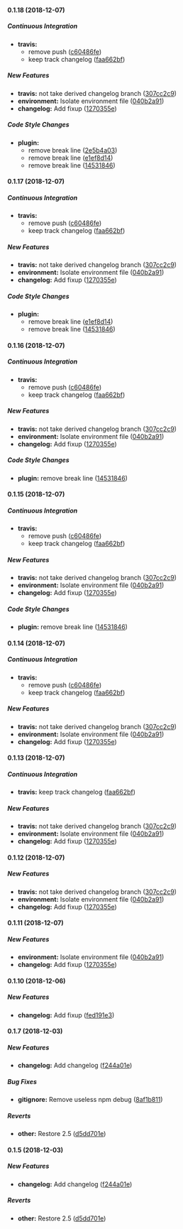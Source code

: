 #### 0.1.18 (2018-12-07)

##### Continuous Integration

* **travis:**
  *  remove push ([c60486fe](https://github.com/chadyred/glpi-ocsinventory-stack-docker/commit/c60486fe4b6c3c8e9f5bb40fb30e05af7688eee9))
  *  keep track changelog ([faa662bf](https://github.com/chadyred/glpi-ocsinventory-stack-docker/commit/faa662bf1cb17d5866e81fa58d017dd680c5fa1b))

##### New Features

* **travis:**  not take derived changelog branch ([307cc2c9](https://github.com/chadyred/glpi-ocsinventory-stack-docker/commit/307cc2c9f3d8785fcd856efc7e3dc5fbce248396))
* **environment:**  Isolate environment file ([040b2a91](https://github.com/chadyred/glpi-ocsinventory-stack-docker/commit/040b2a91b7fbe1cc2c2663822af65a0d8d0926c1))
* **changelog:**  Add fixup ([1270355e](https://github.com/chadyred/glpi-ocsinventory-stack-docker/commit/1270355ed27410bc9e80ac5eb502cd95f7c55cdb))

##### Code Style Changes

* **plugin:**
  *  remove break line ([2e5b4a03](https://github.com/chadyred/glpi-ocsinventory-stack-docker/commit/2e5b4a03648a6d8858423b70c8fbb1c5e04f2548))
  *  remove break line ([e1ef8d14](https://github.com/chadyred/glpi-ocsinventory-stack-docker/commit/e1ef8d14ab3b975cb79c8bbcb8aea73d9b87e67c))
  *  remove break line ([14531846](https://github.com/chadyred/glpi-ocsinventory-stack-docker/commit/14531846bc32f2c410db9a6a4e476d032c308785))

#### 0.1.17 (2018-12-07)

##### Continuous Integration

* **travis:**
  *  remove push ([c60486fe](https://github.com/chadyred/glpi-ocsinventory-stack-docker/commit/c60486fe4b6c3c8e9f5bb40fb30e05af7688eee9))
  *  keep track changelog ([faa662bf](https://github.com/chadyred/glpi-ocsinventory-stack-docker/commit/faa662bf1cb17d5866e81fa58d017dd680c5fa1b))

##### New Features

* **travis:**  not take derived changelog branch ([307cc2c9](https://github.com/chadyred/glpi-ocsinventory-stack-docker/commit/307cc2c9f3d8785fcd856efc7e3dc5fbce248396))
* **environment:**  Isolate environment file ([040b2a91](https://github.com/chadyred/glpi-ocsinventory-stack-docker/commit/040b2a91b7fbe1cc2c2663822af65a0d8d0926c1))
* **changelog:**  Add fixup ([1270355e](https://github.com/chadyred/glpi-ocsinventory-stack-docker/commit/1270355ed27410bc9e80ac5eb502cd95f7c55cdb))

##### Code Style Changes

* **plugin:**
  *  remove break line ([e1ef8d14](https://github.com/chadyred/glpi-ocsinventory-stack-docker/commit/e1ef8d14ab3b975cb79c8bbcb8aea73d9b87e67c))
  *  remove break line ([14531846](https://github.com/chadyred/glpi-ocsinventory-stack-docker/commit/14531846bc32f2c410db9a6a4e476d032c308785))

#### 0.1.16 (2018-12-07)

##### Continuous Integration

* **travis:**
  *  remove push ([c60486fe](https://github.com/chadyred/glpi-ocsinventory-stack-docker/commit/c60486fe4b6c3c8e9f5bb40fb30e05af7688eee9))
  *  keep track changelog ([faa662bf](https://github.com/chadyred/glpi-ocsinventory-stack-docker/commit/faa662bf1cb17d5866e81fa58d017dd680c5fa1b))

##### New Features

* **travis:**  not take derived changelog branch ([307cc2c9](https://github.com/chadyred/glpi-ocsinventory-stack-docker/commit/307cc2c9f3d8785fcd856efc7e3dc5fbce248396))
* **environment:**  Isolate environment file ([040b2a91](https://github.com/chadyred/glpi-ocsinventory-stack-docker/commit/040b2a91b7fbe1cc2c2663822af65a0d8d0926c1))
* **changelog:**  Add fixup ([1270355e](https://github.com/chadyred/glpi-ocsinventory-stack-docker/commit/1270355ed27410bc9e80ac5eb502cd95f7c55cdb))

##### Code Style Changes

* **plugin:**  remove break line ([14531846](https://github.com/chadyred/glpi-ocsinventory-stack-docker/commit/14531846bc32f2c410db9a6a4e476d032c308785))

#### 0.1.15 (2018-12-07)

##### Continuous Integration

* **travis:**
  *  remove push ([c60486fe](https://github.com/chadyred/glpi-ocsinventory-stack-docker/commit/c60486fe4b6c3c8e9f5bb40fb30e05af7688eee9))
  *  keep track changelog ([faa662bf](https://github.com/chadyred/glpi-ocsinventory-stack-docker/commit/faa662bf1cb17d5866e81fa58d017dd680c5fa1b))

##### New Features

* **travis:**  not take derived changelog branch ([307cc2c9](https://github.com/chadyred/glpi-ocsinventory-stack-docker/commit/307cc2c9f3d8785fcd856efc7e3dc5fbce248396))
* **environment:**  Isolate environment file ([040b2a91](https://github.com/chadyred/glpi-ocsinventory-stack-docker/commit/040b2a91b7fbe1cc2c2663822af65a0d8d0926c1))
* **changelog:**  Add fixup ([1270355e](https://github.com/chadyred/glpi-ocsinventory-stack-docker/commit/1270355ed27410bc9e80ac5eb502cd95f7c55cdb))

##### Code Style Changes

* **plugin:**  remove break line ([14531846](https://github.com/chadyred/glpi-ocsinventory-stack-docker/commit/14531846bc32f2c410db9a6a4e476d032c308785))

#### 0.1.14 (2018-12-07)

##### Continuous Integration

* **travis:**
  *  remove push ([c60486fe](https://github.com/chadyred/glpi-ocsinventory-stack-docker/commit/c60486fe4b6c3c8e9f5bb40fb30e05af7688eee9))
  *  keep track changelog ([faa662bf](https://github.com/chadyred/glpi-ocsinventory-stack-docker/commit/faa662bf1cb17d5866e81fa58d017dd680c5fa1b))

##### New Features

* **travis:**  not take derived changelog branch ([307cc2c9](https://github.com/chadyred/glpi-ocsinventory-stack-docker/commit/307cc2c9f3d8785fcd856efc7e3dc5fbce248396))
* **environment:**  Isolate environment file ([040b2a91](https://github.com/chadyred/glpi-ocsinventory-stack-docker/commit/040b2a91b7fbe1cc2c2663822af65a0d8d0926c1))
* **changelog:**  Add fixup ([1270355e](https://github.com/chadyred/glpi-ocsinventory-stack-docker/commit/1270355ed27410bc9e80ac5eb502cd95f7c55cdb))

#### 0.1.13 (2018-12-07)

##### Continuous Integration

* **travis:**  keep track changelog ([faa662bf](https://github.com/chadyred/glpi-ocsinventory-stack-docker/commit/faa662bf1cb17d5866e81fa58d017dd680c5fa1b))

##### New Features

* **travis:**  not take derived changelog branch ([307cc2c9](https://github.com/chadyred/glpi-ocsinventory-stack-docker/commit/307cc2c9f3d8785fcd856efc7e3dc5fbce248396))
* **environment:**  Isolate environment file ([040b2a91](https://github.com/chadyred/glpi-ocsinventory-stack-docker/commit/040b2a91b7fbe1cc2c2663822af65a0d8d0926c1))
* **changelog:**  Add fixup ([1270355e](https://github.com/chadyred/glpi-ocsinventory-stack-docker/commit/1270355ed27410bc9e80ac5eb502cd95f7c55cdb))

#### 0.1.12 (2018-12-07)

##### New Features

* **travis:**  not take derived changelog branch ([307cc2c9](https://github.com/chadyred/glpi-ocsinventory-stack-docker/commit/307cc2c9f3d8785fcd856efc7e3dc5fbce248396))
* **environment:**  Isolate environment file ([040b2a91](https://github.com/chadyred/glpi-ocsinventory-stack-docker/commit/040b2a91b7fbe1cc2c2663822af65a0d8d0926c1))
* **changelog:**  Add fixup ([1270355e](https://github.com/chadyred/glpi-ocsinventory-stack-docker/commit/1270355ed27410bc9e80ac5eb502cd95f7c55cdb))

#### 0.1.11 (2018-12-07)

##### New Features

* **environment:**  Isolate environment file ([040b2a91](https://github.com/chadyred/glpi-ocsinventory-stack-docker/commit/040b2a91b7fbe1cc2c2663822af65a0d8d0926c1))
* **changelog:**  Add fixup ([1270355e](https://github.com/chadyred/glpi-ocsinventory-stack-docker/commit/1270355ed27410bc9e80ac5eb502cd95f7c55cdb))

#### 0.1.10 (2018-12-06)

##### New Features

* **changelog:**  Add fixup ([fed191e3](https://github.com/chadyred/glpi-ocsinventory-stack-docker/commit/fed191e3202183da1c0e3bc74a882f71f44e0a41))

#### 0.1.7 (2018-12-03)

##### New Features

* **changelog:**  Add changelog ([f244a01e](https://github.com/chadyred/glpi-ocsinventory-stack-docker/commit/f244a01e3c496f81f1c2777889409d3ca0424f52))

##### Bug Fixes

* **gitignore:**  Remove useless npm debug ([8af1b811](https://github.com/chadyred/glpi-ocsinventory-stack-docker/commit/8af1b8113d5fcda4c31bc3f9415017ccc9318724))

##### Reverts

* **other:**  Restore 2.5 ([d5dd701e](https://github.com/chadyred/glpi-ocsinventory-stack-docker/commit/d5dd701e74d6f9b58bfd0827eb1c9014cb9eda2a))

#### 0.1.5 (2018-12-03)

##### New Features

* **changelog:**  Add changelog ([f244a01e](https://github.com/chadyred/glpi-ocsinventory-stack-docker/commit/f244a01e3c496f81f1c2777889409d3ca0424f52))

##### Reverts

* **other:**  Restore 2.5 ([d5dd701e](https://github.com/chadyred/glpi-ocsinventory-stack-docker/commit/d5dd701e74d6f9b58bfd0827eb1c9014cb9eda2a))

